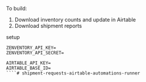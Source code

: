 To build:

1. Download inventory counts and update in Airtable
2. Download shipment reports 

setup

```
ZENVENTORY_API_KEY=
ZENVENTORY_API_SECRET=

AIRTABLE_API_KEY=
AIRTABLE_BASE_ID=
````# shipment-requests-airtable-automations-runner
